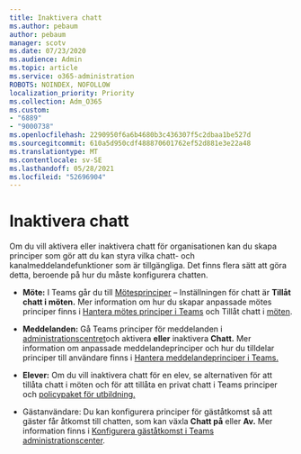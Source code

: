 ```yaml
---
title: Inaktivera chatt
ms.author: pebaum
author: pebaum
manager: scotv
ms.date: 07/23/2020
ms.audience: Admin
ms.topic: article
ms.service: o365-administration
ROBOTS: NOINDEX, NOFOLLOW
localization_priority: Priority
ms.collection: Adm_O365
ms.custom:
- "6889"
- "9000738"
ms.openlocfilehash: 2290950f6a6b4680b3c436307f5c2dbaa1be527d
ms.sourcegitcommit: 610a5d950cdf488870601762ef52d881e3e22a48
ms.translationtype: MT
ms.contentlocale: sv-SE
ms.lasthandoff: 05/28/2021
ms.locfileid: "52696904"
---
```

# <a name="disable-chat"></a>Inaktivera chatt

Om du vill aktivera eller inaktivera chatt för organisationen kan du skapa principer som gör att du kan styra vilka chatt- och kanalmeddelandefunktioner som är tillgängliga. Det finns flera sätt att göra detta, beroende på hur du måste konfigurera chatten.

- **Möte:** I Teams går du till [Mötesprinciper](https://admin.teams.microsoft.com/) – Inställningen för chatt är **Tillåt chatt i möten.** Mer information om hur du skapar anpassade mötes principer finns i [Hantera mötes principer i Teams](/microsoftteams/meeting-policies-in-teams) och Tillåt chatt i [möten](/microsoftteams/meeting-policies-in-teams#allow-chat-in-meetings).

- **Meddelanden:** Gå Teams principer för meddelanden i [administrationscentret](https://admin.teams.microsoft.com/)och aktivera **eller** inaktivera **Chatt.** Mer information om anpassade meddelandeprinciper och hur du tilldelar principer till användare finns i [Hantera meddelandeprinciper i Teams.](/microsoftteams/messaging-policies-in-teams)

- **Elever:** Om du vill inaktivera chatt för en elev, se alternativen för att tillåta chatt i möten och för att tillåta en privat chatt i Teams principer och [policypaket för utbildning.](/microsoftteams/policy-packages-edu)

- Gästanvändare: Du kan konfigurera principer för gäståtkomst så att gäster får åtkomst till chatten, som kan växla **Chatt på** eller **Av.** Mer information finns i [Konfigurera gäståtkomst i Teams administrationscenter](/microsoftteams/set-up-guests#configure-guest-access-in-the-teams-admin-center).




